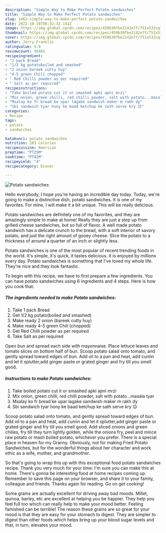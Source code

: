 ```yaml
---
description: "Simple Way to Make Perfect Potato sandwiches"
title: "Simple Way to Make Perfect Potato sandwiches"
slug: 1462-simple-way-to-make-perfect-potato-sandwiches
date: 2022-10-16T06:32:32.141Z
image: https://img-global.cpcdn.com/recipes/459b30fbe2142e7f/751x532cq70/potato-sandwiches-recipe-main-photo.jpg
thumbnail: https://img-global.cpcdn.com/recipes/459b30fbe2142e7f/751x532cq70/potato-sandwiches-recipe-main-photo.jpg
cover: https://img-global.cpcdn.com/recipes/459b30fbe2142e7f/751x532cq70/potato-sandwiches-recipe-main-photo.jpg
author: Jerry Franklin
ratingvalue: 4.9
reviewcount: 36481
recipeingredient:
- "1 pack Bread"
- "1/2 kg potatoboiled and smashed"
- "2 onion bareek cutty huy"
- "4-5 green Chili chopped"
- " Red Chilli powder as per required"
- " Salt as per required"
recipeinstructions:
- "Take boiled potato cut it or smashed apki apni mrzi"
- "Mix onion, green chilli, red chilli powder, salt with potato...masala tyar"
- "Msalay ko fr bread ke upar lagake sandwish maker m rakh dy"
- "Sbi sandwich tyar hony ke baad ketchup ke sath serve kry 😌"
categories:
- Recipe
tags:
- potato
- sandwiches

katakunci: potato sandwiches 
nutrition: 263 calories
recipecuisine: American
preptime: "PT25M"
cooktime: "PT42M"
recipeyield: "4"
recipecategory: Dinner

---
```



![Potato sandwiches](https://img-global.cpcdn.com/recipes/459b30fbe2142e7f/751x532cq70/potato-sandwiches-recipe-main-photo.jpg)

Hello everybody, I hope you're having an incredible day today. Today, we're going to make a distinctive dish, potato sandwiches. It is one of my favorites. For mine, I will make it a bit unique. This will be really delicious.

Potato sandwiches are definitely one of my favorites, and they are amazingly simple to make at home! Really they are just a step up from grilled cheese sandwiches, but so full of flavor. A well made potato sandwich has a delicate crunch to the bread, with a soft interior of savory potato, and just the right amount of gooey cheese. Slice the potato to a thickness of around a quarter of an inch or slightly less.

Potato sandwiches is one of the most popular of recent trending foods in the world. It's simple, it's quick, it tastes delicious. It is enjoyed by millions every day. Potato sandwiches is something that I've loved my whole life. They're nice and they look fantastic.


To begin with this recipe, we have to first prepare a few ingredients. You can have potato sandwiches using 6 ingredients and 4 steps. Here is how you cook that.

<!--inarticleads1-->

##### The ingredients needed to make Potato sandwiches:

1. Take 1 pack Bread
1. Get 1/2 kg potato(boiled and smashed)
1. Make ready 2 onion (bareek cutty huy)
1. Make ready 4-5 green Chili (chopped)
1. Get  Red Chilli powder as per required
1. Take  Salt as per required


Open bun and spread each side with mayonnaise. Place lettuce leaves and tomato slices on bottom half of bun. Scoop potato salad onto tomato, and gently spread toward edges of bun. Add oil to a pan and heat, add cumin and let it splutter,add ginger paste or grated ginger and fry till you smell good. 

<!--inarticleads2-->

##### Instructions to make Potato sandwiches:

1. Take boiled potato cut it or smashed apki apni mrzi
1. Mix onion, green chilli, red chilli powder, salt with potato...masala tyar
1. Msalay ko fr bread ke upar lagake sandwish maker m rakh dy
1. Sbi sandwich tyar hony ke baad ketchup ke sath serve kry 😌


Scoop potato salad onto tomato, and gently spread toward edges of bun. Add oil to a pan and heat, add cumin and let it splutter,add ginger paste or grated ginger and fry till you smell good. Add sliced onions and green chilies, fry till they turn lightly golden, while the onions fry, peel and mince raw potato or mash boiled potato, whichever you prefer. There is a special place in heaven for my Granny. Obviously, not for making Fried Potato Sandwiches, but for the wonderful things about her character and work ethic as a wife, mother, and grandmother. 

So that's going to wrap this up with this exceptional food potato sandwiches recipe. Thank you very much for your time. I'm sure you can make this at home. There's gonna be interesting food at home recipes coming up. Remember to save this page on your browser, and share it to your family, colleague and friends. Thanks again for reading. Go on get cooking!

Some grains are actually excellent for driving away bad moods. Millet, quinoa, barley, etc are excellent at helping you be happier. They help you feel full too which can really help to make your mood better. Feeling famished can be terrible! The reason these grains are so great for your mood is that they are easy for your stomach to digest. They are simpler to digest than other foods which helps bring up your blood sugar levels and that, in turn, elevates your mood.
